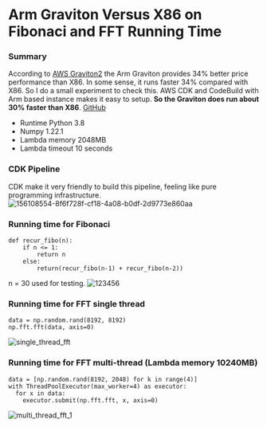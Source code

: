 # Arm Graviton Versus X86 on Fibonaci and FFT Running Time

### Summary

According to [AWS Graviton2](https://aws.amazon.com/blogs/compute/migrating-aws-lambda-functions-to-arm-based-aws-graviton2-processors/) the Arm Graviton provides 34% better price performance than X86. In some sense, it runs faster 34% compared with X86. So I do a small experiment to check this. AWS CDK and CodeBuild with Arm based instance makes it easy to setup. **So the Graviton does run about 30% faster than X86**. [GitHub](https://github.com/entest-hai/graviton-x86-lambda/blob/master/README.md)

- Runtime Python 3.8
- Numpy 1.22.1
- Lambda memory 2048MB
- Lambda timeout 10 seconds


### CDK Pipeline
CDK make it very friendly to build this pipeline, feeling like pure programming infrastructure. 
![156108554-8f6f728f-cf18-4a08-b0df-2d9773e860aa](https://user-images.githubusercontent.com/20411077/159539715-aabce252-113c-4a07-babf-ae7a0d8b948c.png)

### Running time for Fibonaci
```
def recur_fibo(n):
    if n <= 1:
        return n
    else:
        return(recur_fibo(n-1) + recur_fibo(n-2))
```
n = 30 used for testing. 
![123456](https://user-images.githubusercontent.com/20411077/159539282-5b9b3574-03ea-4f5f-82b2-7a7e302bc0ce.png)

### Running time for FFT single thread
```
data = np.random.rand(8192, 8192)
np.fft.fft(data, axis=0)
```
![single_thread_fft](https://user-images.githubusercontent.com/20411077/159596938-37fb8b83-b98b-4b21-9007-b4b4b97fcc82.png)

### Running time for FFT multi-thread (Lambda memory 10240MB)
```
data = [np.random.rand(8192, 2048) for k in range(4)]
with ThreadPoolExecutor(max_worker=4) as executor:
  for x in data:
    executor.submit(np.fft.fft, x, axis=0)
```
![multi_thread_fft_1](https://user-images.githubusercontent.com/20411077/159552054-3b5b84e7-6b35-4c2a-9332-7801f92d5de4.png)
